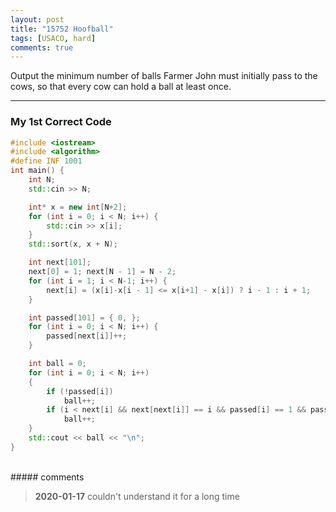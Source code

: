 ```yaml
---
layout: post
title: "15752 Hoofball"
tags: [USACO, hard]
comments: true
---
```


Output the minimum number of balls Farmer John must initially pass to the cows, so that every cow can hold a ball at least once.

---

### My 1st Correct Code

```c++
#include <iostream>
#include <algorithm>
#define INF 1001
int main() {
	int N;
	std::cin >> N;

	int* x = new int[N+2];
	for (int i = 0; i < N; i++) {
		std::cin >> x[i];
	}
	std::sort(x, x + N);

	int next[101];
	next[0] = 1; next[N - 1] = N - 2;
	for (int i = 1; i < N-1; i++) {
		next[i] = (x[i]-x[i - 1] <= x[i+1] - x[i]) ? i - 1 : i + 1;
	}

	int passed[101] = { 0, };
	for (int i = 0; i < N; i++) {
		passed[next[i]]++;
	}

	int ball = 0;
	for (int i = 0; i < N; i++)
	{
		if (!passed[i])
			ball++;
		if (i < next[i] && next[next[i]] == i && passed[i] == 1 && passed[next[i]] == 1)
			ball++;
	}
	std::cout << ball << "\n";
}
```

<br>
##### comments

> **2020-01-17**   couldn't understand it for a long time
